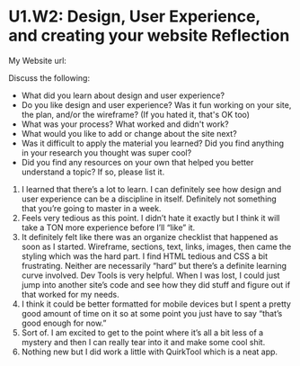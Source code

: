 # U1.W2: Design, User Experience, and creating your website Reflection

My Website url: <!-- Website URL here (remove comment) -->

Discuss the following:
* What did you learn about design and user experience? 
* Do you like design and user experience? Was it fun working on your site, the plan, and/or the wireframe? (If you hated it, that's OK too)
* What was your process? What worked and didn't work?
* What would you like to add or change about the site next?
* Was it difficult to apply the material you learned? Did you find anything in your research you thought was super cool?
* Did you find any resources on your own that helped you better understand a topic? If so, please list it.

1. I learned that there’s a lot to learn. I can definitely see how design and user experience can be a discipline in itself. Definitely not something that you’re going to master in a week.
2. Feels very tedious as this point. I didn’t hate it exactly but I think it will take a TON more experience before I’ll “like” it. 
3. It definitely felt like there was an organize checklist that happened as soon as I started. Wireframe, sections, text, links, images, then came the styling which was the hard part. I find HTML tedious and CSS a bit frustrating. Neither are necessarily “hard” but there’s a definite learning curve involved. Dev Tools is very helpful. When I was lost, I could just jump into another site’s code and see how they did stuff and figure out if that worked for my needs. 
4. I think it could be better formatted for mobile devices but I spent a pretty good amount of time on it so at some point you just have to say “that’s good enough for now.”
5. Sort of. I am excited to get to the point where it’s all a bit less of a mystery and then I can really tear into it and make some cool shit. 
6. Nothing new but I did work a little with QuirkTool which is a neat app. 